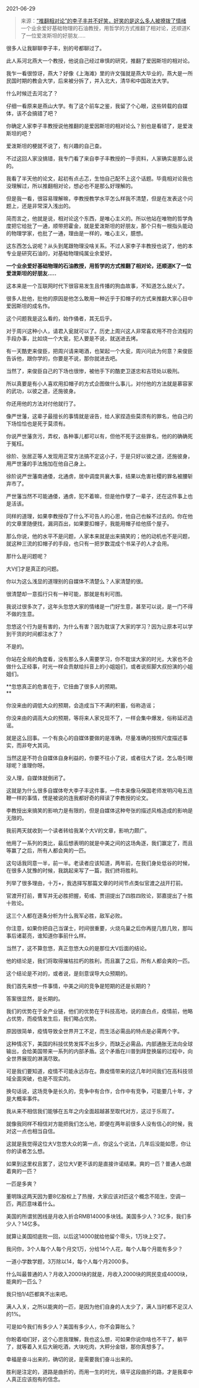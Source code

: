 2021-06-29

> 来源：[“推翻相对论”的李子丰并不好笑，好笑的是这么多人被撩拨了情绪](http://mp.weixin.qq.com/s?__biz=MzU0MjYwNDU2Mw==&mid=2247499675&idx=2&sn=3803c5c26efecb23abdc8ae3a4ce774a&chksm=fb1a93e7cc6d1af175753b6add3fea49db789f3f2f17b586c56559ed0c7be0db1273dec19090&scene=27#wechat_redirect)
> 一个业余爱好基础物理的石油教授，用哲学的方式推翻了相对论，还顺道K了一位爱泼斯坦的好朋友.....

很多人让我聊聊李子丰，别的号都聊过了。  

  

此人系河北燕大一个教授，他说自己经过审慎的研究，推翻了爱因斯坦的相对论。

  

我乍一看很惊讶，燕大？好像《上海滩》里的许文强就是燕大毕业的，燕大是一所民国时期的教会大学，后来被分拆了，并入北大，清华和中国政法大学。

  

什么时候迁去河北了？

  

仔细一看原来是燕山大学。有了这个前车之鉴，我留了个心眼，这些转载的自媒体，该不会搞错了吧？  

  

你确定人家李子丰教授说他推翻的是爱因斯坦的相对论么？别也是看错了，是爱泼斯坦的吧？

  

爱泼斯坦的梗就不说了，有兴趣的自己查。

  

不过这回人家没搞错，我专门看了来自李子丰教授的一手资料，人家确实是那么说的。  

  

我看了半天他的论文，起初有点忐忑，生怕自己配不上这个话题。毕竟相对论我也没理解过，所以推翻相对论，想必也不是那么好理解的。  

  

但是我一看，很容易理解嘛，李教授教学水平怎么样我不清楚，但是在发表这个问题上，还是非常深入浅出的。  

  

简而言之，他就是说，相对论这个东西，是唯心主义的。所以他站在唯物的哲学角度把它给批了一通，顺带把霍金，就是爱泼斯坦的好朋友，那个只有一根指头能动的物理学家，也批了一通，理由是一样的，唯心主义，臆想。  

  

这东西怎么说呢？从头到尾跟物理没啥关系。不过人家李子丰教授也说了，他的本专业是研究石油的，对基础物理纯属业余爱好。  

  

 **一个业余爱好基础物理的石油教授，用哲学的方式推翻了相对论，还顺道K了一位爱泼斯坦的好朋友.....**  

  

这本来是一个互联网时代下很容易发生且传播的狗血故事，不知道怎么就火了。

  

很多人批他，批他的原因是他怎么敢用一种近乎于扣帽子的方式来推翻大家心目中爱因斯坦的成名作。

  

这个问题我是这么看的，始作俑者，其无后乎。

  

对于周兴这种小人，请君入瓮就可以了。历史上周兴这人非常喜欢用不符合流程的手段办事，比如烧一个大瓮，犯人要是不说，就送进去烤。  

  

有一天酷吏来俊臣，把周兴请来喝酒，也架起一个大瓮，周兴问此为何意？来俊臣告诉他，跟你学的，你要是不说，那你就进去吧。  

  

当然了，来俊臣自己的下场也很惨，被他手下的酷吏卫遂忠和吉顼处以极刑。

  

所以真要是有小人喜欢用扣帽子的方式企图做什么事儿，对付他的方法就是慕容家的武功，以彼之道，还施彼身。

  

你还用他的方法对付他就行了。  

  

像严世藩，这辈子最擅长的事情就是诬告，给人家捏造些莫须有的罪名，他自己的下场恰恰也是死于莫须有。

  

你说严世藩贪污，弄权，各种事儿都可以有，但他不死于这些罪名，他的的确确死于冤枉。

  

徐阶、张居正等人发现用正常方法搞不定这小子，于是只好以彼之道，还施彼身，用严世藩的手法施加在他自己身上。

  

徐阶说严世藩南通倭，北通虏，居中调度共襄大事，结果以危害社稷的罪名被腰斩弃市了。

  

严世藩当然不可能通倭，通虏，犯不着嘛，但是他作孽了一辈子，还在这件事上也是活该。

  

同样的道理，如果李教授存了什么不可告人的心思，他自己也躲不过去的。你在他的文章里随便找，漏洞百出，如果要扣帽子，我能用帽子给他搭个屋子。  

  

那么你说，他的水平不是问题，人家本来就是出来搞笑的；他的动机也不是问题，就这种三流的扣帽子的手段，也只有一把岁数混成个书呆子的人才会用。

  

那什么是问题呢？  

  

大V们才是真正的问题。  

  

你以为这么浅显的道理别的自媒体不清楚么？人家清楚的很。  

  

很清楚却一意孤行只有一种可能，那就是有利可图。

  

我说过很多次了，这年头忽悠大家的情绪是一门好生意，甚至可以说，是一门不得不做的生意。  

  

忽悠这个行为是有害的，为什么有害？因为耽误了大家的学习？因为让原本可以学到干货的时间都注水了？

  

不是的。

  

你站在全局的角度看，没有那么多人需要学习，你不耽误大家的时光，大家也不会做什么正经事，时光一样会贡献给抖音上的小姐姐们，或者说抠脚大叔扮演的小姐姐们。  

  

 **忽悠真正的危害在于，它扭曲了很多人的预期。  
**

  

你没来由的调低大众的预期，会造成当下不满的积蓄，俗称造谣；

你没来由的调高大众的预期，等将来人家兑现不了，一样会集中爆发，俗称延迟造谣。

  

就是这么回事。一个有良心的自媒体要做的是准确，尽量准确的按照尺度描述事实，而非夸大其词。  

  

当然这是不符合自媒体自身利益的，你要不往小了说，或者往大了说，怎么吸引眼球呢？谁理你呀。  

  

没人理，自媒体就倒闭了。

  

这就是为什么很多自媒体夸大李子丰这件事，一件本来像马保国老师发明闪电五连鞭一样的事情，愣是被说的连我都好奇的拜读了李教授的论文。  

  

李教授出来搞笑的影响力是有限的，但是自媒体这种夸张的描述风格造成的影响是无限的。  

  

我前两天就收到一个读者转给我某个大V的文章，影响力颇广。  

  

他用了一系列的类比，最后想表明的就是中美之间的这场角逐，我们赢定了，而且等赢了之后，所有人都会爽的一匹。

  

这句话我同意一半，前一半。老读者应该知道，两年前，在我们身处低谷的时候，在很多人犹豫的时候，我跳起来写了一篇，我们终将胜利。  

  

列举了很多理由，十万+，我选择写那篇文章的时间节点类似官渡之战开打前。  

  

官渡开打前，曹军并无必胜把握，荀彧、贾诩提出了四胜四败论，郭嘉提出了十胜十败论。

  

这三个人都在逐条分析为什么我军必胜，敌军必败。

  

你注意，如果你把自己当谋士，时间很重要，火烧乌巢之后你再提几胜几败，那叫事后诸葛亮，谁知道你事前什么样。  

  

当然了，这不算忽悠，真正忽悠大众的是那位大V后面的结论。  

  

他的结论是，我们将取得摧枯拉朽的胜利，而且赢了之后，所有人都会爽的一匹。

  

这个结论是不对的，或者说，是刻意误导大众预期的。  

  

我们首先来想一件事情，中美之间的竞争是短期的还是长期的？  

  

答案很显然，是长期的。

  

我们的优势在于全产业链，他们的优势在于科技高地，说的直白点，疫情前，他略占优势，而疫情发生后，我们略占优势。  

  

原因很简单，疫情导致全世界开工不足，而生活必需品的特点是必需两个字。

  

这种情况下，美国的科技优势发挥不出多少，而缺乏必需品，内部通胀无法向全球输出，会给美国带来一系列的内部矛盾。这个矛盾在川普到拜登换届的过程中，向全世界展现的淋漓尽致。  

  

可是我们要知道，疫情不可能永远存在。靠疫情带来的这几年时间我们在高科技领域全面突破，也是不现实的。

  

换句话说，这场竞争是长久的，竞争中有合作，合作中有竞争，可能要几十年，才是大概率事件。

  

我从来不相信我们能够在五年之内全面超越甚至取代对方，这过于乐观了。  

  

就像我同样不相信对方能把我们怎么地，即便在两年前很多人没有信心的时候，我对这一点也相当自信。

  

这就是我觉得这位大V忽悠大众的第一点，你这么个说法，几年后没能如愿，你让你的读者怎么想。  

  

如果到这里权且罢了，这位大V更不该的是直接许诺结果。爽的一匹？普通人也跟着爽的一匹？

  

一匹是多爽？

  

董明珠这两天因为要8亿股权上了热搜，大家应该对匹这个概念不陌生，空调一匹，两匹意味着什么。  

  

美国的所谓贫困线是月收入折合RMB14000多块钱。美国多少人？3亿多，我们多少人？14亿多。

  

就算让美国彻底败一回，以后这14000就给他留个零头，1万块上交了。  

  

我问你，3个人每个人每个月交1万，分给14个人花，每个人每个月能有多少？

  

一道小学数学题，3万除以14，每个人每个月2000多。

  

什么叫最普通的人？月收入2000块的就是，月收入2000块的网民变成4000块，能爽的一匹么？

  

我只怕1/4匹都爽不出来吧。

  

满人入关，之所以能爽的一匹，是因为他们自身的人太少了，满人当时都不足汉人的1%。

  

可是如今我们有多少人？美国有多少人，你不会算账么？

  

你盼着咱们好，这个心思我理解，我也这么想，可如果你说你啥也不干了，躺平了，就等着入关后大碗吃酒，大块吃肉，大秤分金银，那你真想多了。  

  

幸福是奋斗出来的，确切的说，是需要我们奋斗出来的。

  

胜利是注定的，道路是曲折的，而用一生的时光，填平这段曲折的路，才是我辈中人真正应该抱有的信念。

